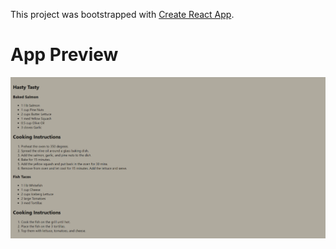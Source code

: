 This project was bootstrapped with [Create React App](https://github.com/facebook/create-react-app).

# App Preview


![Recipe](Recipe-App.png)